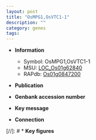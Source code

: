 ```yaml
---
layout: post
title: "OsMPG1,OsVTC1-1"
description: ""
category: genes
tags: 
---
```


* **Information**  
    + Symbol: OsMPG1,OsVTC1-1  
    + MSU: [LOC_Os01g62840](http://rice.uga.edu/cgi-bin/ORF_infopage.cgi?orf=LOC_Os01g62840)  
    + RAPdb: [Os01g0847200](http://rapdb.dna.affrc.go.jp/viewer/gbrowse_details/irgsp1?name=Os01g0847200)  

* **Publication**  

* **Genbank accession number**  

* **Key message**  

* **Connection**  

[//]: # * **Key figures**  


